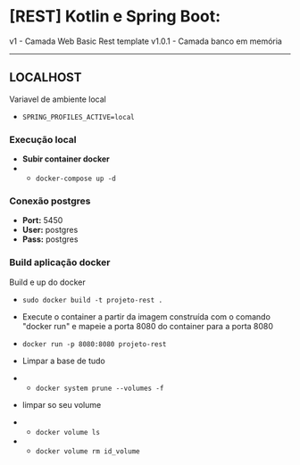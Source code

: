 # [REST] Kotlin e Spring Boot:
v1 - Camada Web Basic Rest template
v1.0.1 - Camada banco em memória

---
## LOCALHOST
Variavel de ambiente local
- `SPRING_PROFILES_ACTIVE=local`

### Execução local
- **Subir container docker**
- - `docker-compose up -d`

### Conexão postgres
- **Port:** 5450
- **User:** postgres
- **Pass:** postgres

### Build aplicação docker

Build e up do docker
- `sudo docker build -t projeto-rest .`

- Execute o container a partir da imagem construída com o comando "docker run" e mapeie a porta 8080 do container para a porta 8080
- `docker run -p 8080:8080 projeto-rest`

- Limpar a base de tudo
- - `docker system prune --volumes -f`
- limpar so seu volume
- - `docker volume ls`
- - `docker volume rm id_volume`